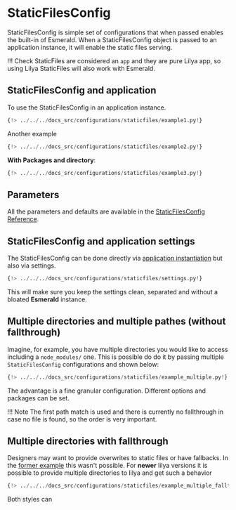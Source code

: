 # StaticFilesConfig

StaticFilesConfig is simple set of configurations that when passed enables the built-in of Esmerald.
When a StaticFilesConfig object is passed to an application instance, it will enable the static files serving.

!!! Check
    StaticFiles are considered an `app` and they are pure Lilya app, so using Lilya StaticFiles
    will also work with Esmerald.

## StaticFilesConfig and application

To use the StaticFilesConfig in an application instance.

```python hl_lines="3 9"
{!> ../../../docs_src/configurations/staticfiles/example1.py!}
```

Another example

```python hl_lines="3 10"
{!> ../../../docs_src/configurations/staticfiles/example2.py!}
```

**With Packages and directory**:

```python hl_lines="3 9"
{!> ../../../docs_src/configurations/staticfiles/example3.py!}
```

## Parameters

All the parameters and defaults are available in the [StaticFilesConfig Reference](../references/configurations/static_files.md).

## StaticFilesConfig and application settings

The StaticFilesConfig can be done directly via [application instantiation](#staticfilesconfig-and-application)
but also via settings.

```python
{!> ../../../docs_src/configurations/staticfiles/settings.py!}
```

This will make sure you keep the settings clean, separated and without a bloated **Esmerald** instance.

## Multiple directories and multiple pathes (without fallthrough)

Imagine, for example, you have multiple directories you would like to access including a `node_modules/` one.
This is possible do do it by passing multiple `StaticFilesConfig` configurations and shown below:

```python
{!> ../../../docs_src/configurations/staticfiles/example_multiple.py!}
```
The advantage is a fine granular configuration. Different options and packages can be set.

!!! Note
    The first path match is used and there is currently no fallthrough in case no file is found, so the order is very important.


## Multiple directories with fallthrough

Designers may want to provide overwrites to static files or have fallbacks. In the [former example](#multiple-directories-and-multiple-pathes-without-fallthrough) this wasn't possible.
For **newer** lilya versions it is possible to provide multiple directories to lilya and get such a behavior

```python
{!> ../../../docs_src/configurations/staticfiles/example_multiple_fallthrough.py!}
```

Both styles can
